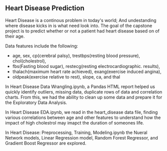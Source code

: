 Heart Disease Prediction 
 - 

Heart Disease is a continous problem in today's world; And undestanding where disease kicks in is what need look into. 
The goal of the capstone project is to predict whether or not a patient had heart disease based on of their age. 

Data features include the following: 
- age, sex, cp(cerebral palsy), trestbps(resting blood pressure), chol(cholestrol),
- fbs(Fasting blood sugar), restecg(resting electrocardiographic. results), 
- thalach(maximum heart rate achieved), exang(exercise induced angina),
- oldpeak(exercise relative to rest), slope, ca, and thal     

In Heart Disease Data Wrangling.ipynb, a Pandas HTML report helped us quickly identify outliers, missing data, duplicate rows of data and correlation charts. From this, we had the ability to clean up some data and prepare it for the Exploratory Data Analysis. 

In Heart Disease EDA.ipynb, we read in the heart_disease data file, finding various correlations between age and other features to understand how the impact of high cholestrol may imapct the duration of someones life. 

In Heart Disease: Preprocessing, Training, Modeling.ipynb the Nueral Network models, Linear Regression model, Random Forest Regressor, and Gradient Boost Regressor are explored.
